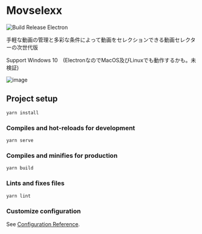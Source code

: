 # Movselexx

![Build Release Electron](https://github.com/finalstream/Movselexx/workflows/Build%20Release%20Electron/badge.svg) 

手軽な動画の管理と多彩な条件によって動画をセレクションできる動画セレクターの次世代版

Support Windows 10　(ElectronなのでMacOS及びLinuxでも動作するかも。未検証)

![image](https://user-images.githubusercontent.com/3516444/99921627-e6fe2580-2d6e-11eb-8899-cd90c52e3888.png)



## Project setup
```
yarn install
```

### Compiles and hot-reloads for development
```
yarn serve
```

### Compiles and minifies for production
```
yarn build
```

### Lints and fixes files
```
yarn lint
```

### Customize configuration
See [Configuration Reference](https://cli.vuejs.org/config/).
